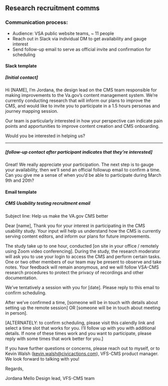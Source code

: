 ## Research recruitment comms

### Communication process:
- Audience: VSA public website teams, ~ 11 people 
- Reach out in Slack via individual DM to get availability and gauge interest
- Send follow-up email to serve as official invite and confirmation for scheduling

#### Slack template
##### [Initial contact]

Hi [NAME],
I’m Jordana, the design lead on the CMS team responsible for making improvements to the Va.gov’s content management system. We’re currently conducting research that will inform our plans to improve the CMS, and would like to invite you to participate in a 1.5 hours personas and journey mapping session.

Our team is particularly interested in how your perspective can indicate pain points and apportunities to improve content creation and CMS onboarding.

Would you be interested in helping us?

---
##### [follow-up contact after participant indicates that they’re interested]

Great! We really appreciate your participation. The next step is to gauge your availability, then we’ll send an official followup email to confirm a time. Can you give me a sense of when you’d be able to participate during March 9th and 20th?


#### Email template
##### CMS Usability testing recruitment email 

Subject line: Help us make the VA.gov CMS better

Dear [name],
Thank you for your interest in participating in the CMS usability study. Your input will help us understand how the CMS is currently serving content editors, and  inform our plans for future improvements.

The study take up to one hour, conducted [on site in your office / remotely using Zoom video conferencing]. During the study, the research moderator will ask you to use your login to access the CMS and perform certain tasks. One or two other members of our team may be present to observe and take notes. Your feedback will remain anonymous, and we will follow VSA-CMS research procedures to protect the privacy of recordings and other documentation. 

We’ve tentatively a session with you for [date]. Please reply to this email to confirm scheduling. 

After we’ve confirmed a time, [someone will be in touch with details about setting up the remote session] OR [someone will be in touch about meeting in person].

[ALTERNATELY: to confirm scheduling, please visit this calendly link and select a time slot that works for you. I’ll follow up with you with additional details. If none of these times work and you want to participate, please reply with some times that work better for you.]

If you have further questions or concerns, please reach out to myself, or to Kevin Walsh (kevin.walsh@civicactions.com), VFS-CMS product manager. We look forward to talking with you!

Regards,

Jordana Mello
Design lead, VFS-CMS team

